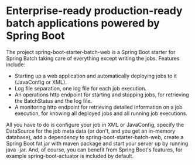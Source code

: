 Enterprise-ready production-ready batch applications powered by Spring Boot
=============================
The project spring-boot-starter-batch-web is a Spring Boot starter for Spring Batch taking care of everything except writing the jobs. Features include:

* Starting up a web application and automatically deploying jobs to it (JavaConfig or XML).
* Log file separation, one log file for each job execution.
* An operations http endpoint for starting and stopping jobs, for retrieving the BatchStatus and the log file.
* A monitoring http endpoint for retrieving detailed information on a job execution, for knowing all deployed jobs and all running job executions.

All you have to do is configure your job in XML or JavaConfig, specify the DataSource for the job meta data (or don't, and you get an in-memory database), add a dependency to spring-boot-starter-batch-web, create a Spring Boot fat jar with maven package and start your server up by running java -jar. And, of course, you can benefit from Spring Boot's features, for example spring-boot-actuator is included by default.
